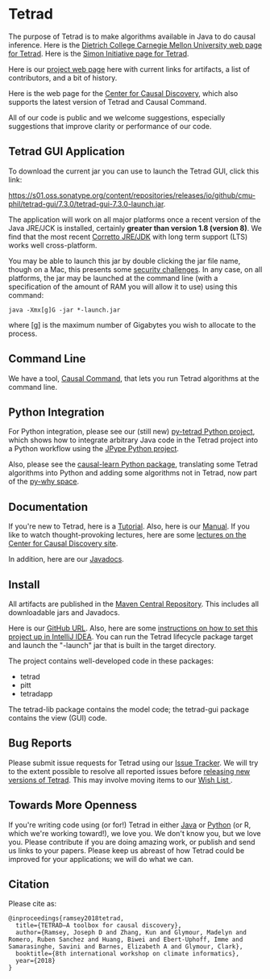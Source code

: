 # Tetrad

The purpose of Tetrad is to make algorithms available in Java to do causal inference. Here is
the [Dietrich College Carnegie Mellon University web page for Tetrad](https://www.cmu.edu/dietrich/news/news-stories/2020/august/tetrad-sail.html).
Here is
the [Simon Initiative page for Tetrad](https://www.cmu.edu/simon/open-simon/toolkit/tools/learning-tools/tetrad.html).

Here is our [project web page](https://sites.google.com/view/tetradcausal) here with current links for artifacts, a list
of contributors, and a bit of history.

Here is the web page for the [Center for Causal Discovery](https://www.ccd.pitt.edu/), which also supports the latest
version of Tetrad and Causal Command.

All of our code is public and we welcome suggestions, especially suggestions that improve clarity or performance of our code.

## Tetrad GUI Application

To download the current jar you can use to launch the Tetrad GUI, click this link:

https://s01.oss.sonatype.org/content/repositories/releases/io/github/cmu-phil/tetrad-gui/7.3.0/tetrad-gui-7.3.0-launch.jar.

The application will work on all major platforms once a recent version of the Java JRE/JCK is installed, certainly
__greater than version 1.8 (version 8)__. We find that the most
recent [Corretto JRE/JDK](https://aws.amazon.com/corretto/?filtered-posts.sort-by=item.additionalFields.createdDate&filtered-posts.sort-order=desc)
with long term support (LTS) works well cross-platform.

You may be able to launch this jar by double clicking the jar file name, though on a Mac, this presents
some [security challenges](https://github.com/cmu-phil/tetrad/wiki/Dealing-with-Tetrad-on-a-Mac:--Security-Issues). In
any case, on all platforms, the jar may be launched at the command line (with a specification of the amount of RAM you
will allow it to use) using this command:

```
java -Xmx[g]G -jar *-launch.jar
```

where [g] is the maximum number of Gigabytes you wish to allocate to the process.

## Command Line

We have a tool, [Causal Command](https://github.com/bd2kccd/causal-cmd), that lets you run Tetrad algorithms at the
command line.

## Python Integration

For Python integration, please see our (still new) [py-tetrad Python project](https://github.com/cmu-phil/py-tetrad),
which shows how to integrate arbitrary Java code in the Tetrad project into a Python workflow using
the [JPype Python project](https://jpype.readthedocs.io/en/latest/).

Also, please see the [causal-learn Python package](https://causal-learn.readthedocs.io/en/latest/), translating some
Tetrad algorithms into Python and adding some algorithms not in Tetrad, now part of the [py-why space](https://github.com/py-why).

## Documentation

If you're new to Tetrad, here is
a [Tutorial](https://rawgit.com/cmu-phil/tetrad/development/tetrad-gui/src/main/resources/resources/javahelp/manual/tetrad_tutorial.html).
Also, here is
our [Manual](https://htmlpreview.github.io/?https:///github.com/cmu-phil/tetrad/blob/development/docs/manual/index.html).
If you like to watch thought-provoking lectures, here are
some [lectures on the Center for Causal Discovery site](https://www.ccd.pitt.edu/video-tutorials/).

In addition, here are our [Javadocs](https://www.phil.cmu.edu/tetrad-javadocs/7.3.0/lib/).

## Install

All artifacts are published in
the [Maven Central Repository](https://s01.oss.sonatype.org/content/repositories/releases/io/github/cmu-phil/). This
includes all downloadable jars and Javadocs.

Here is our [GitHub URL](https://github.com/cmu-phil/tetrad). Also, here are
some [instructions on how to set this project up in IntelliJ IDEA](https://github.com/cmu-phil/tetrad/wiki/Setting-up-Tetrad-in-IntelliJ-IDEA).
You can run the Tetrad lifecycle package target and launch the "-launch" jar that is built in the target directory.

The project contains well-developed code in these packages:

* tetrad
* pitt
* tetradapp

The tetrad-lib package contains the model code; the tetrad-gui package contains the view (GUI) code.

## Bug Reports

Please submit issue requests for Tetrad using our [Issue Tracker](https://github.com/cmu-phil/tetrad/issues). We will
try to the extent possible to resolve all reported issues
before [releasing new versions of Tetrad](https://github.com/cmu-phil/tetrad/releases). This may involve moving items to
our [Wish List
](https://github.com/cmu-phil/tetrad/wiki/Current-Wish-List).

## Towards More Openness

If you're writing code using (or for!) Tetrad in either [Java](https://github.com/cmu-phil/tetrad) or [Python](https://github.com/cmu-phil/py-tetrad) (or R, which we're working toward!), we love you. We don't know you, but we love you. Please contribute if you are doing amazing work, or publish and send us links to your papers. Please keep us abreast of how Tetrad could be improved for your applications; we will do what we can.

## Citation

Please cite as:

```
@inproceedings{ramsey2018tetrad,
  title={TETRAD—A toolbox for causal discovery},
  author={Ramsey, Joseph D and Zhang, Kun and Glymour, Madelyn and Romero, Ruben Sanchez and Huang, Biwei and Ebert-Uphoff, Imme and Samarasinghe, Savini and Barnes, Elizabeth A and Glymour, Clark},
  booktitle={8th international workshop on climate informatics},
  year={2018}
}
```
